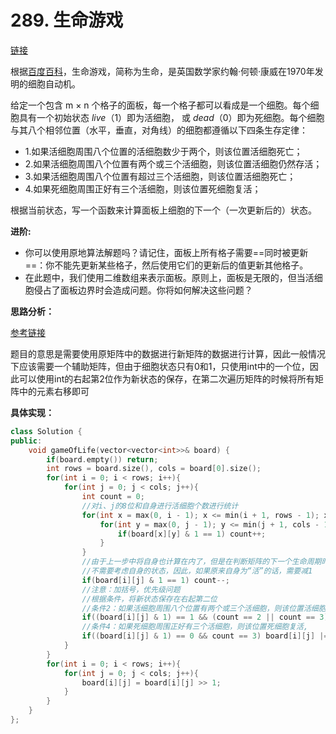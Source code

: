 # 289. 生命游戏

[链接](https://leetcode-cn.com/problems/game-of-life/description/)

根据[百度百科](https://baike.baidu.com/item/%E7%94%9F%E5%91%BD%E6%B8%B8%E6%88%8F/)，生命游戏，简称为生命，是英国数学家约翰·何顿·康威在1970年发明的细胞自动机。

给定一个包含 m × n 个格子的面板，每一个格子都可以看成是一个细胞。每个细胞具有一个初始状态 *live*（1）即为活细胞， 或 *dead*（0）即为死细胞。每个细胞与其八个相邻位置（水平，垂直，对角线）的细胞都遵循以下四条生存定律：

- 1.如果活细胞周围八个位置的活细胞数少于两个，则该位置活细胞死亡；
- 2.如果活细胞周围八个位置有两个或三个活细胞，则该位置活细胞仍然存活；
- 3.如果活细胞周围八个位置有超过三个活细胞，则该位置活细胞死亡；
- 4.如果死细胞周围正好有三个活细胞，则该位置死细胞复活；

根据当前状态，写一个函数来计算面板上细胞的下一个（一次更新后的）状态。

**进阶:**

- 你可以使用原地算法解题吗？请记住，面板上所有格子需要==同时被更新==：你不能先更新某些格子，然后使用它们的更新后的值更新其他格子。
- 在此题中，我们使用二维数组来表示面板。原则上，面板是无限的，但当活细胞侵占了面板边界时会造成问题。你将如何解决这些问题？

**思路分析：**

[参考链接](https://github.com/arkingc/leetcode/tree/master/289.Game%20of%20Life)

题目的意思是需要使用原矩阵中的数据进行新矩阵的数据进行计算，因此一般情况下应该需要一个辅助矩阵，但由于细胞状态只有0和1，只使用int中的一个位，因此可以使用int的右起第2位作为新状态的保存，在第二次遍历矩阵的时候将所有矩阵中的元素右移即可

**具体实现：**

```C++
class Solution {
public:
    void gameOfLife(vector<vector<int>>& board) {
        if(board.empty()) return;
        int rows = board.size(), cols = board[0].size();
        for(int i = 0; i < rows; i++){
            for(int j = 0; j < cols; j++){
                int count = 0;
                //对i、j的8位和自身进行活细胞个数进行统计
                for(int x = max(0, i - 1); x <= min(i + 1, rows - 1); x++){
                    for(int y = max(0, j - 1); y <= min(j + 1, cols - 1); y++){
                        if(board[x][y] & 1 == 1) count++;
                    }
                }
                //由于上一步中将自身也计算在内了，但是在判断矩阵的下一个生命周期时，
                //不需要考虑自身的状态，因此，如果原来自身为“活”的话，需要减1
                if(board[i][j] & 1 == 1) count--;
                //注意：加括号，优先级问题
                //根据条件，将新状态保存在右起第二位
                //条件2：如果活细胞周围八个位置有两个或三个活细胞，则该位置活细胞仍然
                if((board[i][j] & 1) == 1 && (count == 2 || count == 3)) board[i][j] |= 2;
                //条件4：如果死细胞周围正好有三个活细胞，则该位置死细胞复活,
                if((board[i][j] & 1) == 0 && count == 3) board[i][j] |= 2;
            }
        }
        for(int i = 0; i < rows; i++){
            for(int j = 0; j < cols; j++){
                board[i][j] = board[i][j] >> 1;
            }
        }
    }
};
```